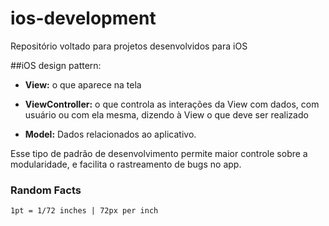 # ios-development
Repositório voltado para projetos desenvolvidos para iOS

##iOS design pattern:

- **View:** o que aparece na tela

- **ViewController:** o que controla as interações da View com dados, com usuário ou com ela mesma, dizendo à View o que deve ser realizado

- **Model:** Dados relacionados ao aplicativo.

Esse tipo de padrão de desenvolvimento permite maior controle sobre a modularidade, e facilita o rastreamento de bugs no app.

### Random Facts

`1pt = 1/72 inches | 72px per inch`
